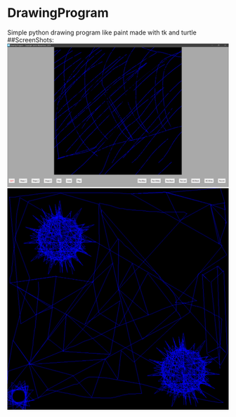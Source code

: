 # DrawingProgram
Simple python drawing program like paint made with tk and turtle
##ScreenShots:
![MainView](https://github.com/SixLeopard/DrawingProgram/blob/master/Screenshots-%20DrawingProgram/gusdfgfghhidg%20MK72.PNG)
![Drawing1](https://github.com/SixLeopard/DrawingProgram/blob/master/Screenshots-%20DrawingProgram/hjhouhuoh.PNG)
